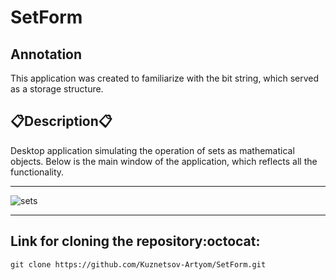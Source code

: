 # SetForm
## Annotation
This application was created to familiarize with the bit string, which served as a storage structure.
## :clipboard:Description:clipboard:
Desktop application simulating the operation of sets as mathematical objects. Below is the main window of the application, which reflects all the functionality.
____
![sets](https://github.com/Kuznetsov-Artyom/SetForm/assets/110616662/bc017723-70c5-4722-895e-f2512c50f9a3)
____
## Link for cloning the repository:octocat:
`git clone https://github.com/Kuznetsov-Artyom/SetForm.git`
